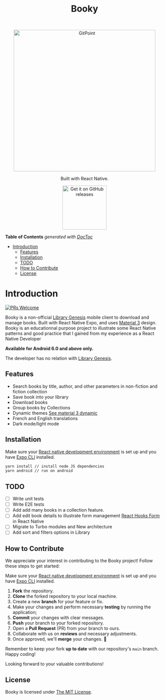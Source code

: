 <h1 align="center"> Booky </h1> <br>
<p align="center">
    <img alt="GitPoint" title="GitPoint" src="https://i.imgur.com/ddp8k8M.png" width="450">
</p>

<p align="center">
  Built with React Native.
</p>

<p align="center">
  <a href="https://github.com/PopJoestar/Booky/releases/new">
    <img alt="Get it on GitHub releases" title="GitHub releases" src="https://i.ibb.co/q0mdc4Z/get-it-on-github.png" width="140">
  </a>
</p>

<!-- START doctoc generated TOC please keep comment here to allow auto update -->
<!-- DON'T EDIT THIS SECTION, INSTEAD RE-RUN doctoc TO UPDATE -->
**Table of Contents**  *generated with [DocToc](https://github.com/thlorenz/doctoc)*

- [Introduction](#introduction)
  - [Features](#features)
  - [Installation](#installation)
  - [TODO](#todo)
  - [How to Contribute](#how-to-contribute)
  - [License](#license)

<!-- END doctoc generated TOC please keep comment here to allow auto update -->


# Introduction

[![PRs Welcome](https://img.shields.io/badge/PRs-welcome-brightgreen.svg?style=flat-square)](http://makeapullrequest.com)

Booky is a non-official [Library Genesis](https://libgen.rs/) mobile client to download and manage books. Built with React Native Expo, and uses [Material 3](https://m3.material.io) design. Booky is an educationnal purpose project to illustrate some React Native patterns and good practice that I gained from my experience as a React Native Developer

**Available for Android 6.0 and above only.**

The developer has no relation with [Library Genesis](https://libgen.rs/).

## Features

- Search books by title, author, and other parameters in non-fiction and fiction collection
- Save book into your library 
- Download books
- Group books by Collections
- Dynamic themes [See material 3 dynamic](https://m3.material.io/styles/color/dynamic-color/overview)
- French and English translations
- Dark mode/light mode

## Installation

Make sure your [React native development environment](https://reactnative.dev/docs/environment-setup) is set up and you have [Expo CLI](https://docs.expo.dev/get-started/installation/) installed.

```bash
yarn install // install node JS dependencies
yarn android // run on android
```

## TODO
- [ ] Write unit tests
- [ ] Write E2E tests
- [ ] Add add many books in a collection feature.
- [ ] Add edit book details to illustrate form management [React Hooks Form](https://www.react-hook-form.com) in React Native 
- [ ] Migrate to Turbo modules and New architecture
- [ ] Add sort and filters options in Library

## How to Contribute

We appreciate your interest in contributing to the Booky project! Follow these steps to get started:

Make sure your [React native development environment](https://reactnative.dev/docs/environment-setup) is set up and you have [Expo CLI](https://docs.expo.dev/get-started/installation/) installed.

1. **Fork** the repository.
2. **Clone** the forked repository to your local machine.
3. Create a new **branch** for your feature or fix.
4. Make your changes and perform necessary **testing** by running the application;
5. **Commit** your changes with clear messages.
6. **Push** your branch to your forked repository.
7. Open a **Pull Request** (PR) from your branch to ours.
8. Collaborate with us on **reviews** and necessary adjustments.
9. Once approved, we'll **merge** your changes. 🚀

Remember to keep your fork **up to date** with our repository's `main` branch. Happy coding!

Looking forward to your valuable contributions!


## License

Booky is licensed under [The MIT License](LICENSE).